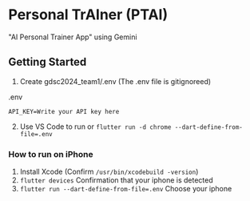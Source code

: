 # Personal TrAIner (PTAI)

"AI Personal Trainer App" using Gemini 

## Getting Started

1. Create gdsc2024_team1/.env (The .env file is gitignoreed)

.env
```
API_KEY=Write your API key here
```

2. Use VS Code to run or `flutter run -d chrome --dart-define-from-file=.env`


### How to run on iPhone
1. Install Xcode (Confirm `/usr/bin/xcodebuild -version`)
2. `flutter devices` Confirmation that your iphone is detected
3. `flutter run --dart-define-from-file=.env` Choose your iphone